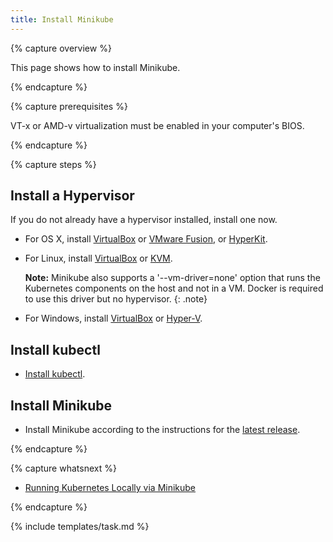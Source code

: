 ```yaml
---
title: Install Minikube
---
```


{% capture overview %}

This page shows how to install Minikube.

{% endcapture %}

{% capture prerequisites %}

VT-x or AMD-v virtualization must be enabled in your computer's BIOS.

{% endcapture %}

{% capture steps %}

## Install a Hypervisor

If you do not already have a hypervisor installed, install one now.

* For OS X, install
[VirtualBox](https://www.virtualbox.org/wiki/Downloads) or
[VMware Fusion](https://www.vmware.com/products/fusion), or
[HyperKit](https://github.com/moby/hyperkit).

* For Linux, install
[VirtualBox](https://www.virtualbox.org/wiki/Downloads) or
[KVM](http://www.linux-kvm.org/).

   **Note:** Minikube also supports a '--vm-driver=none' option that runs the Kubernetes components on the host and not in a VM.  Docker is required to use this driver but no hypervisor.
  {: .note}

* For Windows, install
[VirtualBox](https://www.virtualbox.org/wiki/Downloads) or
[Hyper-V](https://msdn.microsoft.com/en-us/virtualization/hyperv_on_windows/quick_start/walkthrough_install).

## Install kubectl

* [Install kubectl](/docs/tasks/tools/install-kubectl/).

## Install Minikube

* Install Minikube according to the instructions for the
[latest release](https://github.com/kubernetes/minikube/releases).

{% endcapture %}

{% capture whatsnext %}

* [Running Kubernetes Locally via Minikube](/docs/getting-started-guides/minikube/)

{% endcapture %}

{% include templates/task.md %}
